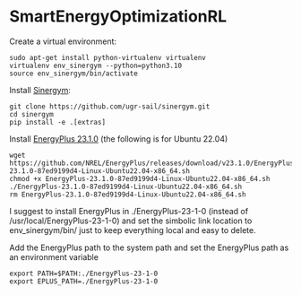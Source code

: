 # SmartEnergyOptimizationRL

Create a virtual environment:
```
sudo apt-get install python-virtualenv virtualenv
virtualenv env_sinergym --python=python3.10
source env_sinergym/bin/activate
```


Install [Sinergym](https://github.com/ugr-sail/sinergym):
```
git clone https://github.com/ugr-sail/sinergym.git
cd sinergym
pip install -e .[extras]
```

Install [EnergyPlus 23.1.0](https://github.com/NREL/EnergyPlus/releases/tag/v23.1.0) (the following is for Ubuntu 22.04)
```
wget https://github.com/NREL/EnergyPlus/releases/download/v23.1.0/EnergyPlus-23.1.0-87ed9199d4-Linux-Ubuntu22.04-x86_64.sh
chmod +x EnergyPlus-23.1.0-87ed9199d4-Linux-Ubuntu22.04-x86_64.sh
./EnergyPlus-23.1.0-87ed9199d4-Linux-Ubuntu22.04-x86_64.sh
rm EnergyPlus-23.1.0-87ed9199d4-Linux-Ubuntu22.04-x86_64.sh
```
I suggest to install EnergyPlus in ./EnergyPlus-23-1-0 (instead of /usr/local/EnergyPlus-23-1-0) and set the simbolic link location to env_sinergym/bin/ just to keep everything local and easy to delete.

Add the EnergyPlus path to the system path and set the EnergyPlus path as an environment variable
```
export PATH=$PATH:./EnergyPlus-23-1-0
export EPLUS_PATH=./EnergyPlus-23-1-0
```
